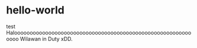 # hello-world
test
Halooooooooooooooooooooooooooooooooooooooooooooooooooooooooooooo
Wilawan in Duty xDD.
